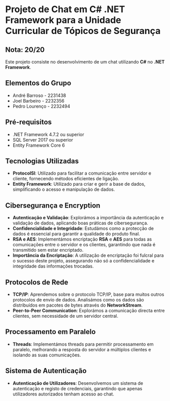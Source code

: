 # Projeto de Chat em C# .NET Framework para a Unidade Curricular de Tópicos de Segurança
## Nota: 20/20

Este projeto consiste no desenvolvimento de um chat utilizando **C#** no **.NET Framework**.

## Elementos do  Grupo
- André Barroso -  2231438
- Joel Barbeiro - 2232356
- Pedro Lourenço - 2232494

## Pré-requisitos
- .NET Framework 4.7.2 ou superior
- SQL Server 2017 ou superior
- Entity Framework Core 6

## Tecnologias Utilizadas

- **ProtocolSI**: Utilizado para facilitar a comunicação entre servidor e cliente, fornecendo métodos eficientes de ligação.
- **Entity Framework**: Utilizado para criar e gerir a base de dados, simplificando o acesso e manipulação de dados.

## Cibersegurança  e Encryption

- **Autenticação e Validação**: Explorámos a importância da autenticação e validação de dados, aplicando boas práticas de cibersegurança.
- **Confidencialidade e Integridade**: Estudámos como a protecção de dados é essencial para garantir a qualidade do produto final.
- **RSA e AES**: Implementámos encriptação **RSA** e **AES** para todas as comunicações entre o servidor e os clientes, garantindo que nada é transmitido sem estar encriptado.
- **Importância da Encriptação**: A utilização de encriptação foi fulcral para o sucesso deste projeto, assegurando não só a confidencialidade e integridade das informações trocadas.

## Protocolos de Rede

- **TCP/IP**: Aprendemos sobre o protocolo TCP/IP, base para muitos outros protocolos de envio de dados. Analisámos como os dados são distribuídos em pacotes de bytes através do **NetworkStream**.
- **Peer-to-Peer Communication**: Explorámos a comunicação directa entre clientes, sem necessidade de um servidor central.

## Processamento em Paralelo

- **Threads**: Implementámos threads para permitir processamento em paralelo, melhorando a resposta do servidor a múltiplos clientes e isolando as suas comunicações.

## Sistema de Autenticação

- **Autenticação de Utilizadores**: Desenvolvemos um sistema de autenticação e registo de credenciais, garantindo que apenas utilizadores autorizados tenham acesso ao chat.


